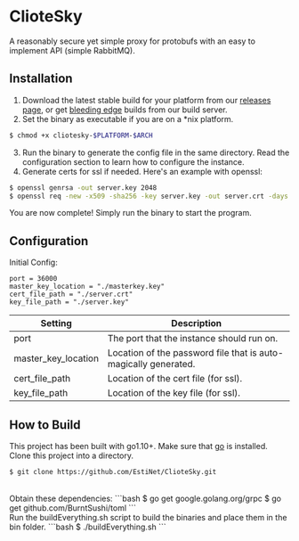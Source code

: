 # ClioteSky

A reasonably secure yet simple proxy for protobufs with an easy to implement API (simple RabbitMQ).

## Installation

1. Download the latest stable build for your platform from our [releases page](https://github.com/EstiNet/ClioteSky/releases), or get [bleeding edge](https://gitlab.dolphinbox.net/mirrors/cliotesky/pipelines) builds from our build server.
2. Set the binary as executable if you are on a *nix platform.
```bash
$ chmod +x cliotesky-$PLATFORM-$ARCH
```
3. Run the binary to generate the config file in the same directory. Read the configuration section to learn how to configure the instance.
4. Generate certs for ssl if needed. Here's an example with openssl:
```bash
$ openssl genrsa -out server.key 2048
$ openssl req -new -x509 -sha256 -key server.key -out server.crt -days 3650
```

You are now complete!
Simply run the binary to start the program.

## Configuration

Initial Config:
```
port = 36000
master_key_location = "./masterkey.key"
cert_file_path = "./server.crt"
key_file_path = "./server.key"
```

| Setting             |   Description                                                   |
|---------------------|-----------------------------------------------------------------|
| port                | The port that the instance should run on.                       |
| master_key_location | Location of the password file that is auto-magically generated. |
| cert_file_path      | Location of the cert file (for ssl).                            |
| key_file_path       | Location of the key file (for ssl).                             |

## How to Build

This project has been built with go1.10+. Make sure that [go](https://golang.org/doc/install) is installed.
<br>
Clone this project into a directory.
```bash
$ git clone https://github.com/EstiNet/ClioteSky.git
```
<br>
Obtain these dependencies:
```bash
$ go get google.golang.org/grpc
$ go get github.com/BurntSushi/toml
```
<br>
Run the buildEverything.sh script to build the binaries and place them in the bin folder.
```bash
$ ./buildEverything.sh
```